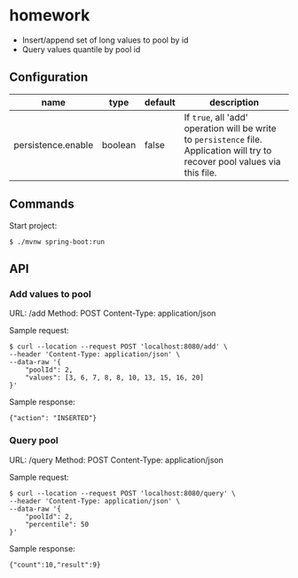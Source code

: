 # homework
- Insert/append set of long values to pool by id
- Query values quantile by pool id

## Configuration
name|type|default|description
----|----|-------|----------|
persistence.enable|boolean|false|If ```true```, all 'add' operation will be write to ```persistence``` file. Application will try to recover pool values via this file.


## Commands
Start project:
```
$ ./mvnw spring-boot:run
```
## API
### Add values to pool
URL: /add
Method: POST
Content-Type: application/json

Sample request:
```
$ curl --location --request POST 'localhost:8080/add' \
--header 'Content-Type: application/json' \
--data-raw '{
    "poolId": 2, 
    "values": [3, 6, 7, 8, 8, 10, 13, 15, 16, 20]
}'
```
Sample response:
```
{"action": "INSERTED"}
```

### Query pool
URL: /query
Method: POST
Content-Type: application/json

Sample request:
```
$ curl --location --request POST 'localhost:8080/query' \
--header 'Content-Type: application/json' \
--data-raw '{
    "poolId": 2,
    "percentile": 50
}'

```

Sample response:
```
{"count":10,"result":9}
```
